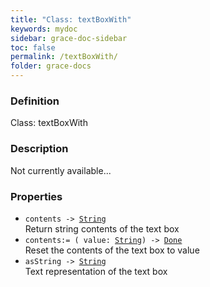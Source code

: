 ```yaml
---
title: "Class: textBoxWith"
keywords: mydoc
sidebar: grace-doc-sidebar
toc: false
permalink: /textBoxWith/
folder: grace-docs
---
```


### Definition
Class: textBoxWith  

### Description
Not currently available...  

### Properties
  
- `contents -> `[`String`]({{site.baseurl}}/404)  
Return string contents of the text box
- `contents:= ( value: `[`String`]({{site.baseurl}}/404)`) -> `[`Done`]({{site.baseurl}}/404)  
Reset the contents of the text box to value
- `asString -> `[`String`]({{site.baseurl}}/404)  
Text representation of the text box
